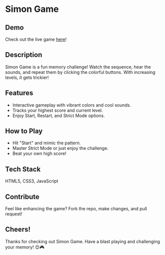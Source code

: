 # Simon Game

## Demo
Check out the live game [here](https://hashir-mohd.github.io/Simon-_Game/)!

## Description
Simon Game is a fun memory challenge! Watch the sequence, hear the sounds, and repeat them by clicking the colorful buttons. With increasing levels, it gets trickier!

## Features
- Interactive gameplay with vibrant colors and cool sounds.
- Tracks your highest score and current level.
- Enjoy Start, Restart, and Strict Mode options.


## How to Play
- Hit "Start" and mimic the pattern.
- Master Strict Mode or just enjoy the challenge.
- Beat your own high score!

## Tech Stack
HTML5, CSS3, JavaScript

## Contribute
Feel like enhancing the game? Fork the repo, make changes, and pull request!

## Cheers!
Thanks for checking out Simon Game. Have a blast playing and challenging your memory! 😊🎮
